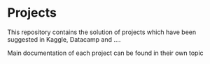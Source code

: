 
# Projects
This repository  contains the solution of projects which have been suggested in Kaggle, Datacamp and .... 

Main documentation of each project can be found in their own topic
